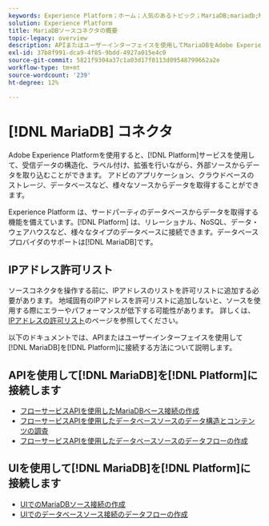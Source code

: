 ```yaml
---
keywords: Experience Platform；ホーム；人気のあるトピック；MariaDB;mariadb;Maria DB;maria db
solution: Experience Platform
title: MariaDBソースコネクタの概要
topic-legacy: overview
description: APIまたはユーザーインターフェイスを使用してMariaDBをAdobe Experience Platformに接続する方法を説明します。
exl-id: 37b8f991-dca9-4f85-9bdd-4927a015e4c0
source-git-commit: 5821f9304a37c1a03d17f0113d09548799662a2e
workflow-type: tm+mt
source-wordcount: '239'
ht-degree: 12%

---
```


# [!DNL MariaDB] コネクタ

Adobe Experience Platformを使用すると、[!DNL Platform]サービスを使用して、受信データの構造化、ラベル付け、拡張を行いながら、外部ソースからデータを取り込むことができます。 アドビのアプリケーション、クラウドベースのストレージ、データベースなど、様々なソースからデータを取得することができます。

Experience Platform は、サードパーティのデータベースからデータを取得する機能を備えています。[!DNL Platform] は、リレーショナル、NoSQL、データ・ウェアハウスなど、様々なタイプのデータベースに接続できます。データベースプロバイダのサポートは[!DNL MariaDB]です。

## IPアドレス許可リスト

ソースコネクタを操作する前に、IPアドレスのリストを許可リストに追加する必要があります。 地域固有のIPアドレスを許可リストに追加しないと、ソースを使用する際にエラーやパフォーマンスが低下する可能性があります。 詳しくは、[IPアドレスの許可リスト](../../ip-address-allow-list.md)のページを参照してください。

以下のドキュメントでは、APIまたはユーザーインターフェイスを使用して[!DNL MariaDB]を[!DNL Platform]に接続する方法について説明します。

## APIを使用して[!DNL MariaDB]を[!DNL Platform]に接続します

- [フローサービスAPIを使用したMariaDBベース接続の作成](../../tutorials/api/create/databases/mariadb.md)
- [フローサービスAPIを使用したデータベースソースのデータ構造とコンテンツの調査](../../tutorials/api/explore/database-nosql.md)
- [フローサービスAPIを使用したデータベースソースのデータフローの作成](../../tutorials/api/collect/database-nosql.md)

## UIを使用して[!DNL MariaDB]を[!DNL Platform]に接続します

- [UIでのMariaDBソース接続の作成](../../tutorials/ui/create/databases/mariadb.md)
- [UIでのデータベースソース接続のデータフローの作成](../../tutorials/ui/dataflow/databases.md)
